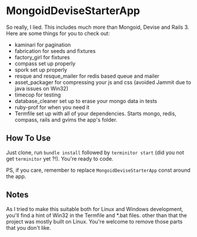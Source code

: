 MongoidDeviseStarterApp
=======================

So really, I lied. This includes much more than Mongoid, Devise and Rails 3.  
Here are some things for you to check out:

* kaminari for pagination
* fabrication for seeds and fixtures
* factory_girl for fixtures
* compass set up properly
* spork set up properly
* resque and resque_mailer for redis based queue and mailer
* asset_packager for compressing your js and css (avoided Jammit due to java issues on Win32)
* timecop for testing
* database_cleaner set up to erase your mongo data in tests
* ruby-prof for when you need it
* Termfile set up with all of your dependencies. Starts mongo, redis, compass, rails and gvims the app's folder.

How To Use
----------
Just clone, run `bundle install` followed by `terminitor start` (did you not get `terminitor` yet ?!). You're ready to code.  

PS, if you care, remember to replace `MongoidDeviseStarterApp` const around the app.

Notes
-----

As I tried to make this suitable both for Linux and Windows development, you'll find a hint of Win32 in the Termfile and *.bat files. other than that the project was mostly built on Linux. You're welcome to remove those parts that you don't like.
